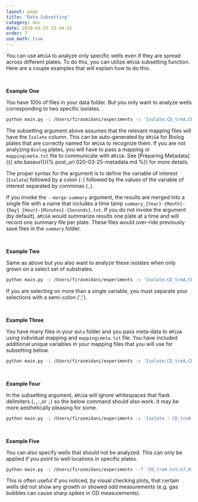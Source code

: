 ```yaml
---
layout: page
title: "Data Subsetting"
category: doc
date: 2020-03-25 22:44:51
order: 7
use_math: true
---
```


You can use `AMiGA` to analyze only specific wells even if they are spread across different plates. To do this, you can utilize `AMiGA` subsetting function. Here are a couple examples that will explain how to do this.

<br />

**Example One**

You have 100s of files in your data folder. But you only want to analyze wells corresponding to two specific isolates.

```bash
python main.py -i /Users/firasmidani/experiments -s 'Isolate:CD_treA,CD_treX' --merge-summary.
```

The subsetting argument above assumes that the relevant mapping files will have the `Isolate` column. This can be auto-generated by `AMiGA` for Biolog plates that are correctly named for `AMiGA` to recognize them. If you are not analyzing `Biolog` plates, you will have to pass a mapping or `mapping\meta.txt` file to communicate with `AMiGA`. See [Preparing Metadata]({{ site.baseurl}}{% post_url 020-03-25-metadata.md %}) for more details.

The proper syntax for the argument is to define the variable of interest (`Isolate`) followed by a colon (`:`) followed by the values of the variable of interest separated by commmas (`,`).

If you invoke the `--merge-summary` argument, the results are merged into a single file with a name that includes a time tamp `summary_{Year}-{Month}-{Day}_{Hour}-{Minutes}-{Seconds}.txt`. If you do not invoke the argument (by default), `AMiGA` would summarize results one plate at a time and will record one summary file per plate. These files would over-ride previously save files in the `summary` folder. 

<br />

**Example Two**

Same as above but you also  want to analyze these isolates when only grown on a select set of substrates.

```bash
python main.py -i /Users/firasmidani/experiments -s 'Isolate:CD_treA,CD_treX;Substrate:alpha-D-glucose,D-fructose,D-trehalose'
```

If you are selecting on more than a single variable, you must separate your selections with a semi-colon (';').

<br />

**Example Three**

You have many files in your `data` folder and you pass meta-data to `AMiGA` using individual mapping and `mapping\meta.txt` file. You have included additional unique variables in your mapping files that you will use for subsetting below.

```bash
python main.py -i /Users/firasmidani/experiments -s 'Isolate:CD_treA,CD_treX;Substrate:alpha-D-glucose,D-fructose,D-trehalose;Antibiotics:None,clindamycin'
```

<br />

**Example Four**

In the subsetting argument, `AMiGA` will ignore whitespaces that flank delimiters (`,`,`:`,or `;`) so the below command should also work. It may be more aesthetically pleasing for some.

```bash
python main.py -i /Users/firasmidani/experiments -s 'Isolate : CD_treA , CD_treX ; Substrate : alpha-D-glucose , D-fructose , D-trehalose ; Antibiotics : None , clindamycin'
```

<br />

**Example Five**

You can also specify wells that should not be analyzed. This can only be applied if you point to well locations in specific plates.

```bash
python main.py -i /Users/firasmidani/experiments --f 'CD_treA.txt:G7,H12;ER1_PM2-1:C3,C4,C5'
```

This is often useful if you noticed, by visual checking plots, that certain wells did not show any growth or showed odd measurements (e.g. gas bubbles can cause sharp spikes in OD measurements).
